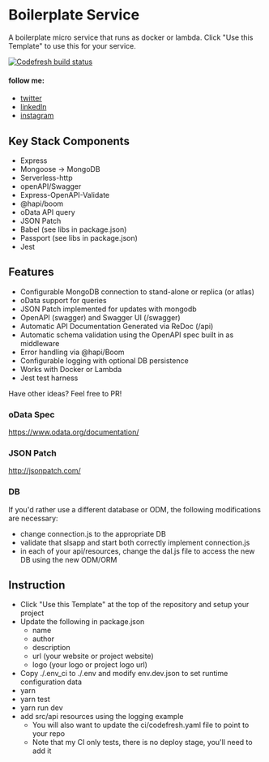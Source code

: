# Boilerplate Service

A boilerplate micro service that runs as docker or lambda. Click "Use this Template" to use this for your service.

<a href="https://g.codefresh.io/public/accounts/theboeffect/pipelines/new/5e7d486f66ad133bda1c9c8a?filter=page:1;pageSize:10;timeFrameStart:week">
	<img alt="Codefresh build status" src="https://g.codefresh.io/api/badges/pipeline/theboeffect/Boilerplate%2FBoilerplate%20Validate?type=cf-1">
</a>

#### follow me:
* [twitter](https://twitter.com/theboeffect)
* [linkedIn](https://www.linkedin.com/in/bmotlagh/)
* [instagram](https://www.instagram.com/theboeffect/)

## Key Stack Components

* Express
* Mongoose -> MongoDB
* Serverless-http
* openAPI/Swagger
* Express-OpenAPI-Validate
* @hapi/boom
* oData API query
* JSON Patch
* Babel (see libs in package.json)
* Passport (see libs in package.json)
* Jest

## Features

* Configurable MongoDB connection to stand-alone or replica (or atlas)
* oData support for queries
* JSON Patch implemented for updates with mongodb
* OpenAPI (swagger) and Swagger UI (/swagger)
* Automatic API Documentation Generated via ReDoc (/api)
* Automatic schema validation using the OpenAPI spec built in as middleware
* Error handling via @hapi/Boom
* Configurable logging with optional DB persistence
* Works with Docker or Lambda
* Jest test harness

Have other ideas? Feel free to PR!

### oData Spec

https://www.odata.org/documentation/

### JSON Patch

http://jsonpatch.com/

### DB

If you'd rather use a different database or ODM, the following modifications are necessary:

* change connection.js to the appropriate DB
* validate that slsapp and start both correctly implement connection.js
* in each of your api/resources, change the dal.js file to access the new DB using the new ODM/ORM

## Instruction

* Click "Use this Template" at the top  of the repository and setup your project
* Update the following in package.json
    * name
    * author
    * description
    * url (your website or project website)
    * logo (your logo or project logo url)
* Copy ./.env_ci to ./.env and modify env.dev.json to set runtime configuration data
* yarn
* yarn test
* yarn run dev
* add src/api resources using the logging example
    * You will also want to update the ci/codefresh.yaml file to point to your repo
    * Note that my CI only tests, there is no deploy stage, you'll need to add it
